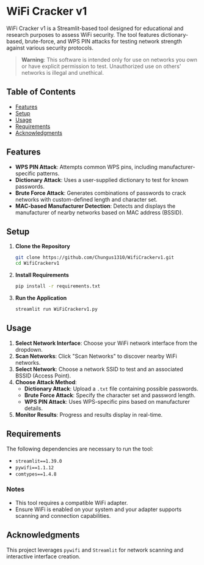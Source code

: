 # WiFi Cracker v1

WiFi Cracker v1 is a Streamlit-based tool designed for educational and research purposes to assess WiFi security. The tool features dictionary-based, brute-force, and WPS PIN attacks for testing network strength against various security protocols.

> **Warning**: This software is intended only for use on networks you own or have explicit permission to test. Unauthorized use on others' networks is illegal and unethical.

## Table of Contents
- [Features](#features)
- [Setup](#setup)
- [Usage](#usage)
- [Requirements](#requirements)
- [Acknowledgments](#acknowledgments)

## Features
- **WPS PIN Attack**: Attempts common WPS pins, including manufacturer-specific patterns.
- **Dictionary Attack**: Uses a user-supplied dictionary to test for known passwords.
- **Brute Force Attack**: Generates combinations of passwords to crack networks with custom-defined length and character set.
- **MAC-based Manufacturer Detection**: Detects and displays the manufacturer of nearby networks based on MAC address (BSSID).

## Setup

1. **Clone the Repository**
   ```bash
   git clone https://github.com/Chungus1310/WifiCrackerv1.git
   cd WifiCrackerv1
   ```

2. **Install Requirements**
   ```bash
   pip install -r requirements.txt
   ```

3. **Run the Application**
   ```bash
   streamlit run WiFiCrackerv1.py
   ```

## Usage

1. **Select Network Interface**: Choose your WiFi network interface from the dropdown.
2. **Scan Networks**: Click "Scan Networks" to discover nearby WiFi networks.
3. **Select Network**: Choose a network SSID to test and an associated BSSID (Access Point).
4. **Choose Attack Method**:
   - **Dictionary Attack**: Upload a `.txt` file containing possible passwords.
   - **Brute Force Attack**: Specify the character set and password length.
   - **WPS PIN Attack**: Uses WPS-specific pins based on manufacturer details.
5. **Monitor Results**: Progress and results display in real-time.

## Requirements
The following dependencies are necessary to run the tool:
- `streamlit==1.39.0`
- `pywifi==1.1.12`
- `comtypes==1.4.8`

### Notes
- This tool requires a compatible WiFi adapter.
- Ensure WiFi is enabled on your system and your adapter supports scanning and connection capabilities.

## Acknowledgments
This project leverages `pywifi` and `Streamlit` for network scanning and interactive interface creation. 
